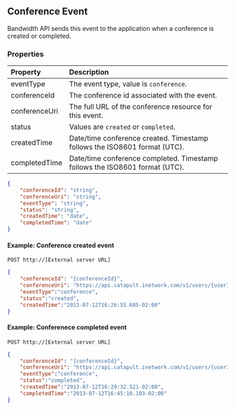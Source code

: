 ## Conference Event
Bandwidth API sends this event to the application when a conference is created or completed.

### Properties
| Property      | Description                                                                 |
|:--------------|:----------------------------------------------------------------------------|
| eventType     | The event type, value is `conference`.                                      |
| conferenceId  | The conference id associated with the event.                                |
| conferenceUri | The full URL of the conference resource for this event.                     |
| status        | Values are `created` or `completed`.                                        |
| createdTime   | Date/time conference created. Timestamp follows the ISO8601 format (UTC).   |
| completedTime | Date/time conference completed. Timestamp follows the ISO8601 format (UTC). |

```json
{
    "conferenceId": "string",
    "conferenceUri": "string",
    "eventType": "string",
    "status": "string",
    "createdTime": "date",
    "completedTime": "date"
}
```

#### Example: Conference created event

```
POST http://[External server URL]
```

```json
{
    "conferenceId": "{conferenceId}",
    "conferenceUri": "https://api.catapult.inetwork.com/v1/users/{userId}/conferences/{conferenceId}",
    "eventType":"conference",
    "status":"created",
    "createdTime":"2013-07-12T16:26:55.685-02:00"
}
```

#### Example: Conferenece completed event

```
POST http://[External server URL]
```

```json
{
    "conferenceId": "{conferenceId}",
    "conferenceUri": "https://api.catapult.inetwork.com/v1/users/{userId}/conferences/{conferenceId}",
    "eventType":"conference",
    "status":"completed",
    "createdTime":"2013-07-12T16:29:32.521-02:00",
    "completedTime":"2013-07-12T16:45:10.103-02:00"
}
```
